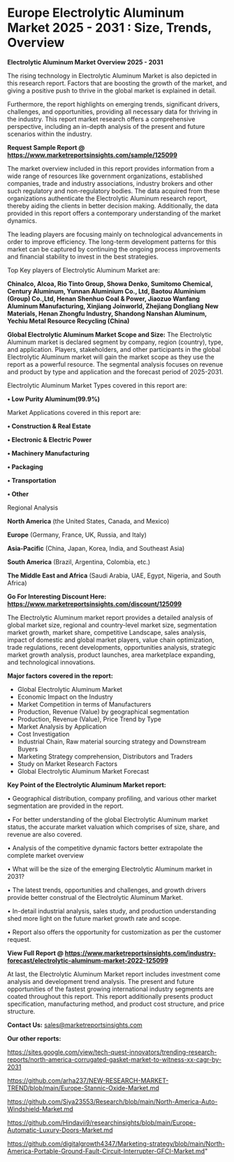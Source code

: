 # Europe Electrolytic Aluminum Market 2025 - 2031 : Size, Trends, Overview

<Strong> Electrolytic Aluminum Market Overview 2025 - 2031</strong>

The rising technology in Electrolytic Aluminum Market is also depicted in this research report. Factors that are boosting the growth of the market, and giving a positive push to thrive in the global market is explained in detail.

Furthermore, the report highlights on emerging trends, significant drivers, challenges, and opportunities, providing all necessary data for thriving in the industry. This report market research offers a comprehensive perspective, including an in-depth analysis of the present and future scenarios within the industry.

<strong>Request Sample Report @ <a href=https://www.marketreportsinsights.com/sample/125099>https://www.marketreportsinsights.com/sample/125099</a></strong>

The market overview included in this report provides information from a wide range of resources like government organizations, established companies, trade and industry associations, industry brokers and other such regulatory and non-regulatory bodies. The data acquired from these organizations authenticate the Electrolytic Aluminum research report, thereby aiding the clients in better decision making. Additionally, the data provided in this report offers a contemporary understanding of the market dynamics.

The leading players are focusing mainly on technological advancements in order to improve efficiency. The long-term development patterns for this market can be captured by continuing the ongoing process improvements and financial stability to invest in the best strategies.

Top Key players of Electrolytic Aluminum Market are:

<strong>Chinalco, Alcoa, Rio Tinto Group, Showa Denko, Sumitomo Chemical, Century Aluminum, Yunnan Aluminium Co., Ltd, Baotou Aluminium (Group) Co.,Ltd, Henan Shenhuo Coal & Power, Jiaozuo Wanfang Aluminum Manufacturing, Xinjiang Joinworld, Zhejiang Dongliang New Materials, Henan Zhongfu Industry, Shandong Nanshan Aluminum, Yechiu Metal Resource Recycling (China)</strong>

<strong><b>Global Electrolytic Aluminum Market Scope and Size:</b></strong>
The Electrolytic Aluminum market is declared segment by company, region (country), type, and application. Players, stakeholders, and other participants in the global Electrolytic Aluminum market will gain the market scope as they use the report as a powerful resource. The segmental analysis focuses on revenue and product by type and application and the forecast period of 2025-2031.

Electrolytic Aluminum Market Types covered in this report are:

<strong>• Low Purity Aluminum(99.9%)</strong>

Market Applications covered in this report are:

<strong>• Construction & Real Estate

• Electronic & Electric Power

• Machinery Manufacturing

• Packaging

• Transportation

• Other</strong> 

Regional Analysis

<strong>North America</strong> (the United States, Canada, and Mexico)

<strong>Europe</strong> (Germany, France, UK, Russia, and Italy)

<strong>Asia-Pacific</strong> (China, Japan, Korea, India, and Southeast Asia)

<strong>South America</strong> (Brazil, Argentina, Colombia, etc.)

<strong>The Middle East and Africa</strong> (Saudi Arabia, UAE, Egypt, Nigeria, and South Africa)

<strong>Go For Interesting Discount Here: <a href=https://www.marketreportsinsights.com/discount/125099>https://www.marketreportsinsights.com/discount/125099</a></strong>

The Electrolytic Aluminum market report provides a detailed analysis of global market size, regional and country-level market size, segmentation market growth, market share, competitive Landscape, sales analysis, impact of domestic and global market players, value chain optimization, trade regulations, recent developments, opportunities analysis, strategic market growth analysis, product launches, area marketplace expanding, and technological innovations.

<strong><b>Major factors covered in the report:</b></strong>
<ul>
  <li>Global Electrolytic Aluminum Market </li>
  <li>Economic Impact on the Industry</li>
  <li>Market Competition in terms of Manufacturers</li>
  <li>Production, Revenue (Value) by geographical segmentation</li>
  <li>Production, Revenue (Value), Price Trend by Type</li>
  <li>Market Analysis by Application</li>
  <li>Cost Investigation</li>
  <li>Industrial Chain, Raw material sourcing strategy and Downstream Buyers</li>
  <li>Marketing Strategy comprehension, Distributors and Traders</li>
  <li>Study on Market Research Factors</li>
  <li>Global Electrolytic Aluminum Market Forecast</li>
</ul>

<strong><b>Key Point of the Electrolytic Aluminum Market report:</b></strong>

• Geographical distribution, company profiling, and various other market segmentation are provided in the report.

• For better understanding of the global Electrolytic Aluminum market status, the accurate market valuation which comprises of size, share, and revenue are also covered.

• Analysis of the competitive dynamic factors better extrapolate the complete market overview

• What will be the size of the emerging Electrolytic Aluminum market in 2031?

• The latest trends, opportunities and challenges, and growth drivers provide better construal of the Electrolytic Aluminum Market.

• In-detail industrial analysis, sales study, and production understanding shed more light on the future market growth rate and scope.

• Report also offers the opportunity for customization as per the customer request.

<strong><b>View Full Report @ <a href=https://www.marketreportsinsights.com/industry-forecast/electrolytic-aluminum-market-2022-125099>https://www.marketreportsinsights.com/industry-forecast/electrolytic-aluminum-market-2022-125099</a></b></strong>


At last, the Electrolytic Aluminum Market report includes investment come analysis and development trend analysis. The present and future opportunities of the fastest growing international industry segments are coated throughout this report. This report additionally presents product specification, manufacturing method, and product cost structure, and price structure.

<strong>Contact Us:</strong>
sales@marketreportsinsights.com

<strong>Our other reports:</strong>

<a href=https://sites.google.com/view/tech-quest-innovators/trending-research-reports/north-america-corrugated-gasket-market-to-witness-xx-cagr-by-2031>https://sites.google.com/view/tech-quest-innovators/trending-research-reports/north-america-corrugated-gasket-market-to-witness-xx-cagr-by-2031</a>

<a href=https://github.com/arha237/NEW-RESEARCH-MARKET-TREND/blob/main/Europe-Stannic-Oxide-Market.md>https://github.com/arha237/NEW-RESEARCH-MARKET-TREND/blob/main/Europe-Stannic-Oxide-Market.md</a>

<a href=https://github.com/Siya23553/Research/blob/main/North-America-Auto-Windshield-Market.md>https://github.com/Siya23553/Research/blob/main/North-America-Auto-Windshield-Market.md</a>

<a href=https://github.com/Hindavii9/researchinsights/blob/main/Europe-Automatic-Luxury-Doors-Market.md>https://github.com/Hindavii9/researchinsights/blob/main/Europe-Automatic-Luxury-Doors-Market.md</a>

<a href=https://github.com/digitalgrowth4347/Marketing-strategy/blob/main/North-America-Portable-Ground-Fault-Circuit-Interrupter-GFCI-Market.md>https://github.com/digitalgrowth4347/Marketing-strategy/blob/main/North-America-Portable-Ground-Fault-Circuit-Interrupter-GFCI-Market.md</a>"
